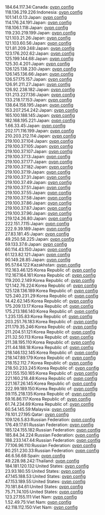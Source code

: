184.64.117.34:Canada: [ovpn config](vpn/184_64_117_34.ovpn)  
118.136.219.226:Indonesia: [ovpn config](vpn/118_136_219_226.ovpn)  
101.141.0.13:Japan: [ovpn config](vpn/101_141_0_13.ovpn)  
114.176.24.191:Japan: [ovpn config](vpn/114_176_24_191.ovpn)  
118.106.1.118:Japan: [ovpn config](vpn/118_106_1_118.ovpn)  
119.230.219.199:Japan: [ovpn config](vpn/119_230_219_199.ovpn)  
121.103.21.26:Japan: [ovpn config](vpn/121_103_21_26.ovpn)  
121.103.60.56:Japan: [ovpn config](vpn/121_103_60_56.ovpn)  
121.81.209.248:Japan: [ovpn config](vpn/121_81_209_248.ovpn)  
123.176.202.62:Japan: [ovpn config](vpn/123_176_202_62.ovpn)  
125.199.144.68:Japan: [ovpn config](vpn/125_199_144_68.ovpn)  
125.30.4.201:Japan: [ovpn config](vpn/125_30_4_201.ovpn)  
126.125.138.230:Japan: [ovpn config](vpn/126_125_138_230.ovpn)  
126.145.136.66:Japan: [ovpn config](vpn/126_145_136_66.ovpn)  
126.57.175.157:Japan: [ovpn config](vpn/126_57_175_157.ovpn)  
126.91.211.27:Japan: [ovpn config](vpn/126_91_211_27.ovpn)  
126.92.238.182:Japan: [ovpn config](vpn/126_92_238_182.ovpn)  
131.213.227.136:Japan: [ovpn config](vpn/131_213_227_136.ovpn)  
133.218.17.153:Japan: [ovpn config](vpn/133_218_17_153.ovpn)  
138.64.158.195:Japan: [ovpn config](vpn/138_64_158_195.ovpn)  
153.207.254.242:Japan: [ovpn config](vpn/153_207_254_242.ovpn)  
165.100.188.145:Japan: [ovpn config](vpn/165_100_188_145.ovpn)  
182.168.195.221:Japan: [ovpn config](vpn/182_168_195_221.ovpn)  
1.66.33.45:Japan: [ovpn config](vpn/1_66_33_45.ovpn)  
202.171.116.199:Japan: [ovpn config](vpn/202_171_116_199.ovpn)  
210.203.212.114:Japan: [ovpn config](vpn/210_203_212_114.ovpn)  
219.100.37.104:Japan: [ovpn config](vpn/219_100_37_104.ovpn)  
219.100.37.105:Japan: [ovpn config](vpn/219_100_37_105.ovpn)  
219.100.37.107:Japan: [ovpn config](vpn/219_100_37_107.ovpn)  
219.100.37.13:Japan: [ovpn config](vpn/219_100_37_13.ovpn)  
219.100.37.177:Japan: [ovpn config](vpn/219_100_37_177.ovpn)  
219.100.37.182:Japan: [ovpn config](vpn/219_100_37_182.ovpn)  
219.100.37.19:Japan: [ovpn config](vpn/219_100_37_19.ovpn)  
219.100.37.31:Japan: [ovpn config](vpn/219_100_37_31.ovpn)  
219.100.37.49:Japan: [ovpn config](vpn/219_100_37_49.ovpn)  
219.100.37.51:Japan: [ovpn config](vpn/219_100_37_51.ovpn)  
219.100.37.55:Japan: [ovpn config](vpn/219_100_37_55.ovpn)  
219.100.37.58:Japan: [ovpn config](vpn/219_100_37_58.ovpn)  
219.100.37.86:Japan: [ovpn config](vpn/219_100_37_86.ovpn)  
219.100.37.87:Japan: [ovpn config](vpn/219_100_37_87.ovpn)  
219.100.37.96:Japan: [ovpn config](vpn/219_100_37_96.ovpn)  
219.124.26.80:Japan: [ovpn config](vpn/219_124_26_80.ovpn)  
222.151.7.115:Japan: [ovpn config](vpn/222_151_7_115.ovpn)  
222.9.39.189:Japan: [ovpn config](vpn/222_9_39_189.ovpn)  
27.83.181.45:Japan: [ovpn config](vpn/27_83_181_45.ovpn)  
49.250.58.225:Japan: [ovpn config](vpn/49_250_58_225.ovpn)  
59.133.37.6:Japan: [ovpn config](vpn/59_133_37_6.ovpn)  
60.114.43.150:Japan: [ovpn config](vpn/60_114_43_150.ovpn)  
61.123.82.121:Japan: [ovpn config](vpn/61_123_82_121.ovpn)  
90.149.28.85:Japan: [ovpn config](vpn/90_149_28_85.ovpn)  
95.57.64.122:Kazakhstan: [ovpn config](vpn/95_57_64_122.ovpn)  
112.163.46.125:Korea Republic of: [ovpn config](vpn/112_163_46_125.ovpn)  
112.167.164.161:Korea Republic of: [ovpn config](vpn/112_167_164_161.ovpn)  
119.200.2.149:Korea Republic of: [ovpn config](vpn/119_200_2_149.ovpn)  
121.142.76.224:Korea Republic of: [ovpn config](vpn/121_142_76_224.ovpn)  
125.128.136.189:Korea Republic of: [ovpn config](vpn/125_128_136_189.ovpn)  
125.240.231.29:Korea Republic of: [ovpn config](vpn/125_240_231_29.ovpn)  
14.42.62.145:Korea Republic of: [ovpn config](vpn/14_42_62_145.ovpn)  
175.209.13.17:Korea Republic of: [ovpn config](vpn/175_209_13_17.ovpn)  
175.213.186.140:Korea Republic of: [ovpn config](vpn/175_213_186_140.ovpn)  
1.235.135.83:Korea Republic of: [ovpn config](vpn/1_235_135_83.ovpn)  
203.251.76.183:Korea Republic of: [ovpn config](vpn/203_251_76_183.ovpn)  
211.179.35.246:Korea Republic of: [ovpn config](vpn/211_179_35_246.ovpn)  
211.204.51.121:Korea Republic of: [ovpn config](vpn/211_204_51_121.ovpn)  
211.32.50.113:Korea Republic of: [ovpn config](vpn/211_32_50_113.ovpn)  
211.38.195.110:Korea Republic of: [ovpn config](vpn/211_38_195_110.ovpn)  
211.44.188.18:Korea Republic of: [ovpn config](vpn/211_44_188_18.ovpn)  
218.146.132.145:Korea Republic of: [ovpn config](vpn/218_146_132_145.ovpn)  
218.147.89.179:Korea Republic of: [ovpn config](vpn/218_147_89_179.ovpn)  
218.152.112.7:Korea Republic of: [ovpn config](vpn/218_152_112_7.ovpn)  
218.50.233.245:Korea Republic of: [ovpn config](vpn/218_50_233_245.ovpn)  
221.155.150.165:Korea Republic of: [ovpn config](vpn/221_155_150_165.ovpn)  
221.160.218.48:Korea Republic of: [ovpn config](vpn/221_160_218_48.ovpn)  
221.167.26.145:Korea Republic of: [ovpn config](vpn/221_167_26_145.ovpn)  
222.99.189.150:Korea Republic of: [ovpn config](vpn/222_99_189_150.ovpn)  
39.115.218.135:Korea Republic of: [ovpn config](vpn/39_115_218_135.ovpn)  
59.16.86.117:Korea Republic of: [ovpn config](vpn/59_16_86_117.ovpn)  
61.74.234.69:Korea Republic of: [ovpn config](vpn/61_74_234_69.ovpn)  
60.54.145.59:Malaysia: [ovpn config](vpn/60_54_145_59.ovpn)  
78.101.27.195:Qatar: [ovpn config](vpn/78_101_27_195.ovpn)  
109.126.5.83:Russian Federation: [ovpn config](vpn/109_126_5_83.ovpn)  
176.49.17.61:Russian Federation: [ovpn config](vpn/176_49_17_61.ovpn)  
185.124.155.182:Russian Federation: [ovpn config](vpn/185_124_155_182.ovpn)  
185.84.34.224:Russian Federation: [ovpn config](vpn/185_84_34_224.ovpn)  
188.233.147.44:Russian Federation: [ovpn config](vpn/188_233_147_44.ovpn)  
77.106.96.110:Russian Federation: [ovpn config](vpn/77_106_96_110.ovpn)  
80.251.230.33:Russian Federation: [ovpn config](vpn/80_251_230_33.ovpn)  
46.6.56.68:Spain: [ovpn config](vpn/46_6_56_68.ovpn)  
49.228.98.242:Thailand: [ovpn config](vpn/49_228_98_242.ovpn)  
184.181.120.132:United States: [ovpn config](vpn/184_181_120_132.ovpn)  
23.93.180.55:United States: [ovpn config](vpn/23_93_180_55.ovpn)  
47.145.188.53:United States: [ovpn config](vpn/47_145_188_53.ovpn)  
47.153.189.55:United States: [ovpn config](vpn/47_153_189_55.ovpn)  
70.181.84.61:United States: [ovpn config](vpn/70_181_84_61.ovpn)  
75.71.74.105:United States: [ovpn config](vpn/75_71_74_105.ovpn)  
123.27.155.111:Viet Nam: [ovpn config](vpn/123_27_155_111.ovpn)  
1.52.49.75:Viet Nam: [ovpn config](vpn/1_52_49_75.ovpn)  
42.118.112.150:Viet Nam: [ovpn config](vpn/42_118_112_150.ovpn)  
